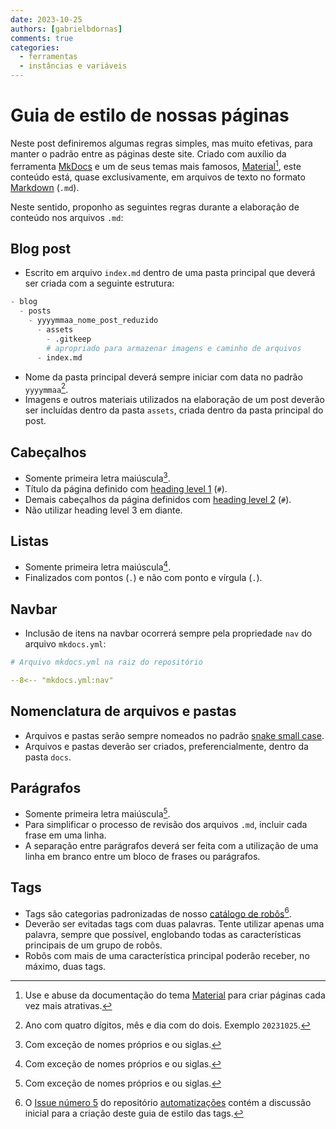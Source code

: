 ```yaml
---
date: 2023-10-25
authors: [gabrielbdornas]
comments: true
categories:
  - ferramentas
  - instâncias e variáveis
---
```


# Guia de estilo de nossas páginas

Neste post definiremos algumas regras simples, mas muito efetivas, para manter o padrão entre as páginas deste site.
Criado com auxílio da ferramenta [MkDocs](https://www.mkdocs.org/) e um de seus temas mais famosos, [Material](https://squidfunk.github.io/mkdocs-material/)[^2], este conteúdo está, quase exclusivamente, em arquivos de texto no formato [Markdown](https://www.markdownguide.org/basic-syntax/) (`.md`).

<!-- more -->

Neste sentido, proponho as seguintes regras durante a elaboração de conteúdo nos arquivos `.md`:

## Blog post

- Escrito em arquivo `index.md` dentro de uma pasta principal que deverá ser criada com a seguinte estrutura:

```python
- blog
  - posts
    - yyyymmaa_nome_post_reduzido
      - assets
        - .gitkeep
        # apropriado para armazenar imagens e caminho de arquivos
      - index.md
```

- Nome da pasta principal deverá sempre iniciar com data no padrão `yyyymmaa`[^3].
- Imagens e outros materiais utilizados na elaboração de um post deverão ser incluídas dentro da pasta `assets`, criada dentro da pasta principal do post.

## Cabeçalhos

- Somente primeira letra maiúscula[^1].
- Título da página definido com [heading level 1](https://www.markdownguide.org/basic-syntax/#:~:text=%23-,Heading%20level%201,-%3Ch1%3EHeading%20level) (`#`).
- Demais cabeçalhos da página definidos com [heading level 2](https://www.markdownguide.org/basic-syntax/#:~:text=%23%23-,Heading%20level%202,-%3Ch2%3EHeading%20level) (`#`).
- Não utilizar heading level 3 em diante.

## Listas

- Somente primeira letra maiúscula[^1].
- Finalizados com pontos (`.`) e não com ponto e vírgula (`.`).

## Navbar

- Inclusão de itens na navbar ocorrerá sempre pela propriedade `nav` do arquivo `mkdocs.yml`:

```yml
# Arquivo mkdocs.yml na raiz do repositório

--8<-- "mkdocs.yml:nav"
```

## Nomenclatura de arquivos e pastas

- Arquivos e pastas serão sempre nomeados no padrão [snake small case](https://en.wikipedia.org/wiki/Snake_case).
- Arquivos e pastas deverão ser criados, preferencialmente, dentro da pasta `docs`.

## Parágrafos

- Somente primeira letra maiúscula[^1].
- Para simplificar o processo de revisão dos arquivos `.md`, incluir cada frase em uma linha.
- A separação entre parágrafos deverá ser feita com a utilização de uma linha em branco entre um bloco de frases ou parágrafos.

## Tags

- Tags são categorias padronizadas de nosso [catálogo de robôs](../../robos/)[^4].
- Deverão ser evitadas tags com duas palavras. Tente utilizar apenas uma palavra, sempre que possível, englobando todas as características principais de um grupo de robôs.
- Robôs com mais de uma característica principal poderão receber, no máximo, duas tags.

[^1]: Com exceção de nomes próprios e ou siglas.
[^2]: Use e abuse da documentação do tema [Material](https://squidfunk.github.io/mkdocs-material/) para criar páginas cada vez mais atrativas.
[^3]: Ano com quatro dígitos, mês e dia com do dois. Exemplo `20231025`.
[^4]: O [Issue número 5](https://github.com/lab-mg/automatizacoes/issues/5) do repositório [automatizações](https://github.com/lab-mg/automatizacoes) contém a discussão inicial para a criação deste guia de estilo das tags.


